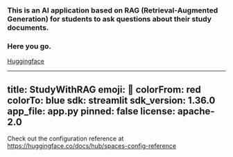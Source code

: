 ### This is an AI application based on RAG (Retrieval-Augmented Generation) for students to ask questions about their study documents.

### Here you go.
[Huggingface](https://huggingface.co/spaces/Alay-Ashokan/StudyWithRAG)

---
title: StudyWithRAG
emoji: 🚀
colorFrom: red
colorTo: blue
sdk: streamlit
sdk_version: 1.36.0
app_file: app.py
pinned: false
license: apache-2.0
---

Check out the configuration reference at https://huggingface.co/docs/hub/spaces-config-reference
